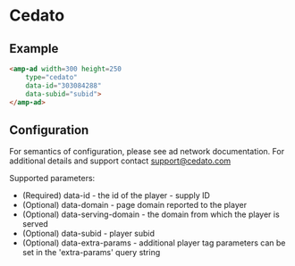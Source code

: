 <!---
Copyright 2015 The AMP HTML Authors. All Rights Reserved.

Licensed under the Apache License, Version 2.0 (the "License");
you may not use this file except in compliance with the License.
You may obtain a copy of the License at

      http://www.apache.org/licenses/LICENSE-2.0

Unless required by applicable law or agreed to in writing, software
distributed under the License is distributed on an "AS-IS" BASIS,
WITHOUT WARRANTIES OR CONDITIONS OF ANY KIND, either express or implied.
See the License for the specific language governing permissions and
limitations under the License.
-->

# Cedato

## Example

```html
<amp-ad width=300 height=250
    type="cedato"
    data-id="303084288"
    data-subid="subid">
</amp-ad>
```

## Configuration

For semantics of configuration, please see ad network documentation. For additional details and support contact support@cedato.com

Supported parameters:
-  (Required) data-id - the id of the player - supply ID
-  (Optional) data-domain - page domain reported to the player
-  (Optional) data-serving-domain - the domain from which the player is served
-  (Optional) data-subid - player subid
-  (Optional) data-extra-params - additional player tag parameters can be set in the 'extra-params' query string 
